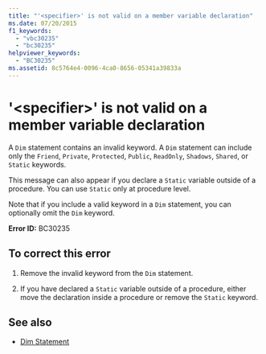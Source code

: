```yaml
---
title: "'<specifier>' is not valid on a member variable declaration"
ms.date: 07/20/2015
f1_keywords: 
  - "vbc30235"
  - "bc30235"
helpviewer_keywords: 
  - "BC30235"
ms.assetid: 8c5764e4-0096-4ca0-8656-05341a39833a
---
```

# '\<specifier>' is not valid on a member variable declaration
A `Dim` statement contains an invalid keyword. A `Dim` statement can include only the `Friend`, `Private`, `Protected`, `Public`, `ReadOnly`, `Shadows`, `Shared`, or `Static` keywords.  
  
 This message can also appear if you declare a `Static` variable outside of a procedure. You can use `Static` only at procedure level.  
  
 Note that if you include a valid keyword in a `Dim` statement, you can optionally omit the `Dim` keyword.  
  
 **Error ID:** BC30235  
  
## To correct this error  
  
1. Remove the invalid keyword from the `Dim` statement.  
  
2. If you have declared a `Static` variable outside of a procedure, either move the declaration inside a procedure or remove the `Static` keyword.  
  
## See also

- [Dim Statement](../../visual-basic/language-reference/statements/dim-statement.md)
